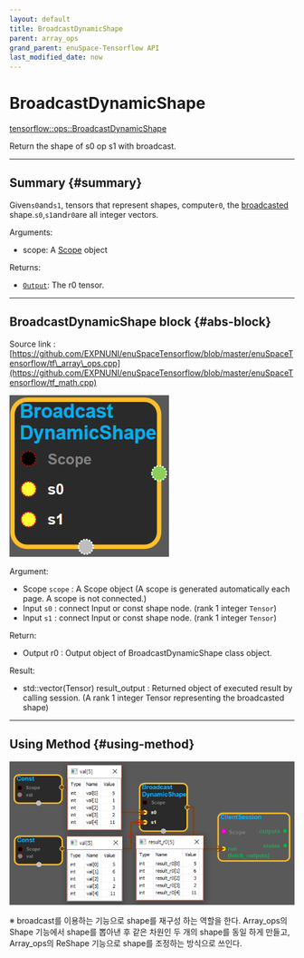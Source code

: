 ```yaml
--- 
layout: default 
title: BroadcastDynamicShape 
parent: array_ops 
grand_parent: enuSpace-Tensorflow API 
last_modified_date: now 
--- 
```


# BroadcastDynamicShape

[tensorflow::ops::BroadcastDynamicShape](https://www.tensorflow.org/api_docs/cc/class/tensorflow/ops/broadcast-dynamic-shape.html)

Return the shape of s0 op s1 with broadcast.

---

## Summary {#summary}

Given`s0`and`s1`, tensors that represent shapes, compute`r0`, the [broadcasted](https://www.tensorflow.org/performance/xla/broadcasting) shape.`s0`,`s1`and`r0`are all integer vectors.

Arguments:

* scope: A [Scope](https://www.tensorflow.org/api_docs/cc/class/tensorflow/scope.html#classtensorflow_1_1_scope) object

Returns:

* [`Output`](https://www.tensorflow.org/api_docs/cc/class/tensorflow/output.html#classtensorflow_1_1_output): The r0 tensor.

---

## BroadcastDynamicShape block {#abs-block}

Source link :[https://github.com/EXPNUNI/enuSpaceTensorflow/blob/master/enuSpaceTensorflow/tf\_array\_ops.cpp](https://github.com/EXPNUNI/enuSpaceTensorflow/blob/master/enuSpaceTensorflow/tf_math.cpp)

![](./assets/array_ops/broadcastdynamicshape1.png)

Argument:

* Scope `scope` : A Scope object \(A scope is generated automatically each page. A scope is not connected.\)
* Input `s0` : connect Input or const shape node. \(rank 1 integer `Tensor`\)
* Input `s1` : connect Input or const shape node. \(rank 1 integer `Tensor`\)

Return:

* Output r0 : Output object of BroadcastDynamicShape class object. 

Result:

* std::vector\(Tensor\) result\_output : Returned object of executed result by calling session. \(A rank 1 integer Tensor representing the broadcasted shape\)

---

## Using Method {#using-method}

![](./assets/array_ops/broadcastdynamicshape2.png)

※ broadcast를 이용하는 기능으로 shape를 재구성 하는 역할을 한다. Array\_ops의 Shape 기능에서 shape를 뽑아낸 후 같은 차원인 두 개의 shape를 동일 하게 만들고, Array\_ops의 ReShape 기능으로 shape를 조정하는 방식으로 쓰인다.


